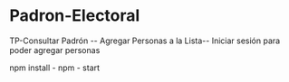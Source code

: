 # Padron-Electoral
TP-Consultar Padrón -- Agregar Personas a la Lista-- Iniciar sesión para poder agregar personas

npm install - npm - start
